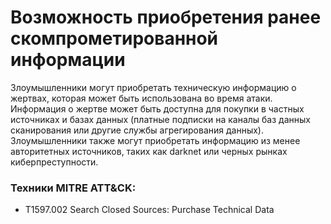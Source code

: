 # Возможность приобретения ранее скомпрометированной информации

Злоумышленники могут приобретать техническую информацию о жертвах, которая может быть использована во время атаки. Информация о жертве может быть доступна для покупки в частных источниках и базах данных (платные подписки на каналы баз данных сканирования или другие службы агрегирования данных). Злоумышленники также могут приобретать информацию из менее авторитетных источников, таких как darknet или черных рынках киберпреступности.

### Техники MITRE ATT&CK:
+ T1597.002 Search Closed Sources: Purchase Technical Data